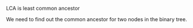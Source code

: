 
LCA is least common ancestor

We need to find out the common ancestor for two nodes in the binary tree.


